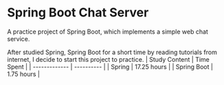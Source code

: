 # Spring Boot Chat Server
A practice project of Spring Boot, which implements a simple web chat service.

After studied Spring, Spring Boot for a short time by reading tutorials from internet, I decide to start this project to practice.
| Study Content | Time Spent |
| ------------- | ---------- |
| Spring | 17.25 hours |
| Spring Boot | 1.75 hours |
